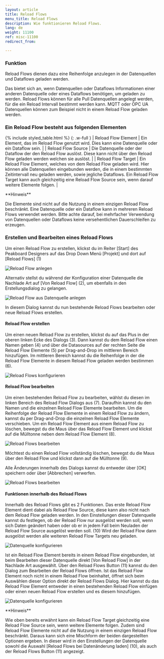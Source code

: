 ```yaml
---
layout: article
title: Reload Flows
menu_title: Reload Flows
description: Wie funktionieren Reload Flows.
lang: de
weight: 11100
ref: misc-11100
redirect_from:

---
```

### Funktion

Reload Flows dienen dazu eine Reihenfolge anzulegen in der Datenquellen und Dataflows geladen werden. 

Das bietet sich an, wenn Datenquellen oder Dataflows Informationen einer anderen Datenquelle oder eines Dataflows benötigen, um geladen zu werden. 
Reload Flows können für alle Pull Datenquellen angelegt werden, für die ein Reload Intervall bestimmt werden kann. 
MQTT oder OPC UA Datenquellen können zum Beispiel nicht in einem Reload Flow geladen werden.

### Ein Reload Flow besteht aus folgenden Elementen

{% include styled_table.html %}
{: .w-full }
| Reload Flow Element      | Ein Element, das im Reload Flow genutzt wird. Dies kann eine Datenquelle oder ein Dataflow sein. |
| Reload Flow Source       | Die Datenquelle oder der Dataflow der den Reload Flow auslöst. Diese kann nicht über den Reload Flow geladen werden welchen sie auslöst. |
| Reload Flow Target       | Ein Reload Flow Element, welches von dem Reload Flow geladen wird. Hier können alle Datenquellen eingebunden werden, die in einem bestimmten Zeitintervall neu geladen werden, sowie jegliche Dataflows. Ein Reload Flow Target kann auch gleichzeitig eine Reload Flow Source sein, wenn darauf weitere Elemente folgen. |

<div class="box-tip" markdown="1">**Hinweis**

Die Elemente sind nicht auf die Nutzung in einem einzigen Reload Flow beschränkt.
Eine Datenquelle oder ein Dataflow kann in mehreren Reload Flows verwendet werden.
Bitte achte darauf, bei mehrfacher Verwendung von Datenquellen oder Dataflows keine versehentlichen Dauerschleifen zu erzeugen.
</div>

### Erstellen und Bearbeiten eines Reload Flows

Um einen Reload Flow zu erstellen, klickst du im Reiter [Start] des Peakboard Designers auf das Drop Down Menü [Projekt] und dort auf [Reload Flows] (1)

![Reload Flow anlegen](/assets/images/misc/Reload_Flows/de_reloadflow-add.png)

Alternativ stellst du während der Konfiguration einer Datenquelle die Nachlade Art auf [Von Reload Flow] (2), um ebenfalls in den Erstellungsdialog zu gelangen.

![Reload Flow aus Datenquelle anlegen](/assets/images/misc/Reload_Flows/de_reloadflow-add02.png)

In diesem Dialog kannst du nun bestehende Reload Flows bearbeiten oder neue Reload Flows erstellen.


#### Reload Flow erstellen
Um einen neuen Reload Flow zu erstellen, klickst du auf das Plus in der oberen linken Ecke des Dialogs (3).
Dann kannst du dem Reload Flow einen Namen geben (4) und über die Datasources auf der rechten Seite die Reload Flow Elemente (5) per Drag-and-Drop im mittleren Bereich hinzufügen. 
Im mittleren Bereich kannst du die Reihenfolge in der die Reload Flow Elemente in diesem Reload Flow geladen werden bestimmen (6).

![Reload Flows konfigurieren](/assets/images/misc/Reload_Flows/de_reloadflow-config.png)


#### Reload Flow bearbeiten
Um einen bestehenden Reload Flow zu bearbeiten, wählst du diesen im linken Bereich des Reload Flow Dialogs aus (7). 
Daraufhin kannst du den Namen und die einzelnen Reload Flow Elemente bearbeiten.
Um die Reihenfolge der Reload Flow Elemente in einem Reload Flow zu ändern, kannst du per Drag-and-Drop die einzelnen Reload Flow Elemente verschieben. 
Um ein Reload Flow Element aus einem Reload Flow zu löschen, bewegst du die Maus über das Reload Flow Element und klickst auf die Mülltonne neben dem Reload Flow Element (8).

![Reload Flows bearbeiten](/assets/images/misc/Reload_Flows/de_reloadflow-config02.png)

Möchtest du einen Reload Flow vollständig löschen, bewegst du die Maus über den Reload Flow und klickst dann auf die Mülltonne (9).

Alle Änderungen innerhalb des Dialogs kannst du entweder über [OK] speichern oder über [Abbrechen] verwerfen.

![Reload Flows bearbeiten](/assets/images/misc/Reload_Flows/de_reloadflow-config03.png)


#### Funktionen innerhalb des Reload Flows
Innerhalb des Reload Flows gibt es 2 Funktionen. 
Das erste Reload Flow Element dient dabei als Reload Flow Source, diese kann also nicht nach dem Reload Flow geladen werden. 
In den Einstellungen dieser Datenquelle kannst du festlegen, ob der Reload Flow nur ausgelöst werden soll, wenn sich Daten geändert haben oder ob er in jedem Fall beim Neuladen der Reload Flow Source ausgelöst werden soll. (10)
Wird der Reload Flow dann ausgelöst werden alle weiteren Reload Flow Targets neu geladen.

![Datenquelle konfigurieren](/assets/images/misc/Reload_Flows/de_reloadflow-datasource01.png)

Ist ein Reload Flow Element bereits in einem Reload Flow eingebunden, ist beim Bearbeiten dieser Datenquelle direkt [Von Reload Flow] in der Nachlade Art ausgewählt.
Über den Reload Flows Button (11) kannst du den Dialog zum Bearbeiten der Reload Flows öffnen.
Ist das Reload Flow Element noch nicht in einem Reload Flow beinhaltet, öffnet sich beim Auswählen dieser Option direkt der Reload Flows Dialog.
Hier kannst du das Reload Flow Element entweder in einen bestehenden Reload Flow einfügen oder einen neuen Reload Flow erstellen und es diesem hinzufügen.

![Datenquelle konfigurieren](/assets/images/misc/Reload_Flows/de_reloadflow-datasource02.png)

<div class="box-tip" markdown="1">**Hinweis**

Wie oben bereits erwähnt kann ein Reload Flow Target gleichzeitig eine Reload Flow Source sein, wenn weitere Elemente folgen.
Zudem sind Reload Flow Elemente nicht auf die Nutzung in einem einzigen Reload Flow beschränkt.
Daraus kann sich eine Mischform der beiden dargestellten Optionen ergeben.
In dieser wird in den Einstellungen der Datenquelle sowohl die Auswahl [Reload Flows bei Datenänderung laden] (10), als auch der Reload Flows Button (11) angezeigt.
</div>
